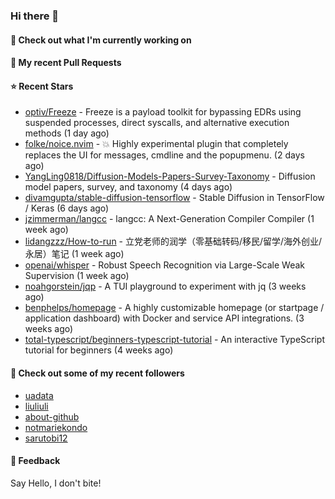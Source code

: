 ### Hi there 👋

#### 👷 Check out what I'm currently working on

#### 🔨 My recent Pull Requests


#### ⭐ Recent Stars

- [optiv/Freeze](https://github.com/optiv/Freeze) - Freeze is a payload toolkit for bypassing EDRs using suspended processes, direct syscalls, and alternative execution methods (1 day ago)
- [folke/noice.nvim](https://github.com/folke/noice.nvim) - 💥 Highly experimental plugin that completely replaces the UI for messages, cmdline and the popupmenu. (2 days ago)
- [YangLing0818/Diffusion-Models-Papers-Survey-Taxonomy](https://github.com/YangLing0818/Diffusion-Models-Papers-Survey-Taxonomy) - Diffusion model papers, survey, and taxonomy (4 days ago)
- [divamgupta/stable-diffusion-tensorflow](https://github.com/divamgupta/stable-diffusion-tensorflow) - Stable Diffusion in TensorFlow / Keras (6 days ago)
- [jzimmerman/langcc](https://github.com/jzimmerman/langcc) - langcc: A Next-Generation Compiler Compiler (1 week ago)
- [lidangzzz/How-to-run](https://github.com/lidangzzz/How-to-run) - 立党老师的润学（零基础转码/移民/留学/海外创业/永居）笔记 (1 week ago)
- [openai/whisper](https://github.com/openai/whisper) - Robust Speech Recognition via Large-Scale Weak Supervision (1 week ago)
- [noahgorstein/jqp](https://github.com/noahgorstein/jqp) - A TUI playground to experiment with jq (3 weeks ago)
- [benphelps/homepage](https://github.com/benphelps/homepage) - A highly customizable homepage (or startpage / application dashboard) with Docker and service API integrations. (3 weeks ago)
- [total-typescript/beginners-typescript-tutorial](https://github.com/total-typescript/beginners-typescript-tutorial) - An interactive TypeScript tutorial for beginners (4 weeks ago)

#### 👯 Check out some of my recent followers

- [uadata](https://github.com/uadata)
- [liuliuli](https://github.com/liuliuli)
- [about-github](https://github.com/about-github)
- [notmariekondo](https://github.com/notmariekondo)
- [sarutobi12](https://github.com/sarutobi12)

#### 💬 Feedback

Say Hello, I don't bite!